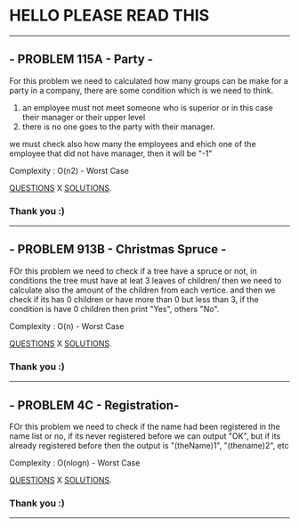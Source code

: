 # HELLO PLEASE READ THIS 
---
## - PROBLEM 115A - Party -
For this problem we need to calculated how many groups can be make for a party in a company, there are some condition which is we need to think. 
1. an employee must not meet someone who is superior or in this case their manager or their upper level
2. there is no one goes to the party with their manager. 

we must check also how many the employees and ehich one of the employee that did not have manager, then it will be "-1"

  Complexity : O(n2) - Worst Case
  
[QUESTIONS](http://codeforces.com/problemset/problem/115/A)
X
[SOLUTIONS](http://codeforces.com/contest/115/submission/43732312).

### Thank you :)

___
## - PROBLEM 913B - Christmas Spruce -
FOr this problem we need to check if a tree have a spruce or not, in conditions the tree must have at leat 3 leaves of children/
then we need to calculate also the amount of the children from each vertice. and then we check if its has 0 children or have more than 0 but less than 3, if the condition is have 0 children then print "Yes", others "No". 


Complexity : O(n) - Worst Case
 
[QUESTIONS](http://codeforces.com/problemset/problem/913/B)
X
[SOLUTIONS](http://codeforces.com/problemset/submission/913/43733295).

### Thank you :)

___
## - PROBLEM 4C - Registration-
FOr this problem we need to check if the name had been registered in the name list or no, if its never registered before we can output "OK", but if its already registered before then the output is "(theName)1", "(thename)2", etc

Complexity : O(nlogn) - Worst Case
 
[QUESTIONS](http://codeforces.com/problemset/problem/4/C)
X
[SOLUTIONS](http://codeforces.com/contest/4/submission/43734121).

### Thank you :)

___

